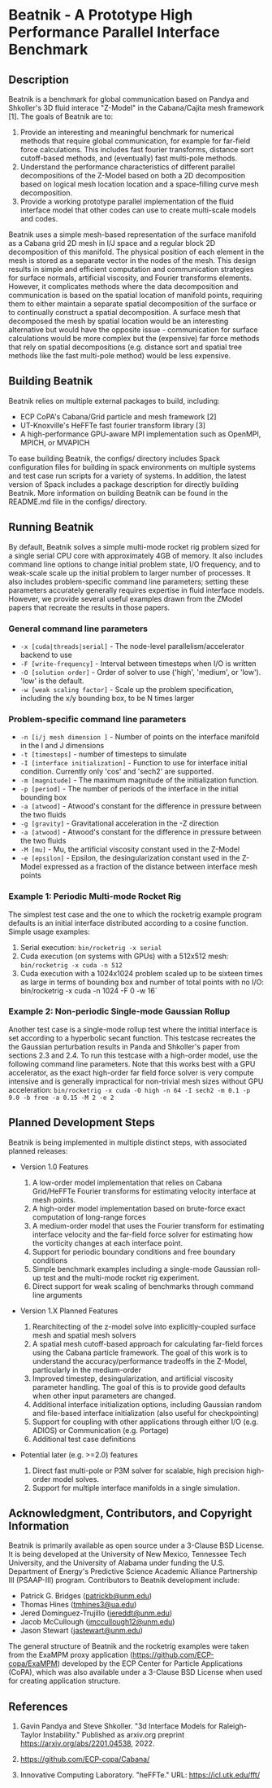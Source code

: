 # Beatnik - A Prototype High Performance Parallel Interface Benchmark

## Description

Beatnik is a benchmark for global communication based on Pandya and Shkoller's 3D fluid interace "Z-Model" in the Cabana/Cajita mesh framework [1]. The goals 
of Beatnik are to:
  1. Provide an interesting and meaningful benchmark for numerical methods that require global communication, for example for far-field force calculations. This includes fast fourier transforms, distance sort cutoff-based methods, and (eventually) fast multi-pole methods.
  1. Understand the performance characteristics of different parallel decompositions of the Z-Model based on both a 2D decomposition based on logical mesh location location and a space-filling curve mesh decomposition.
  1. Provide a working prototype parallel implementation of the fluid interface model that other codes can use to create multi-scale models and codes.

Beatnik uses a simple mesh-based representation of the surface manifold as a Cabana grid 2D mesh in I/J space and a regular block 2D decomposition of this manifold. The physical position of each element in the mesh is stored as a separate vector in the nodes of the mesh. This design results in simple and efficient computation and communication strategies for surface normals, artificial viscosity, and Fourier transforms elements. However, it complicates methods where the data decomposition and communication is based on the spatial location of manifold points, requiring them to either maintain a separate spatial decomposition of the surface or to continually construct a spatial decomposition. A surface mesh that decomposed the mesh by spatial location would be an interesting alternative but would have the opposite issue - communication for surface calculations would be more complex but the (expensive) far force methods that rely on spatial decompositions (e.g. distance sort and spatial tree methods like the fast multi-pole method) would be less expensive.

## Building Beatnik

Beatnik relies on multiple external packages to build, including:
  * ECP CoPA's Cabana/Grid particle and mesh framework [2]
  * UT-Knoxville's HeFFTe fast fourier transform library [3]
  * A high-performance GPU-aware MPI implementation such as OpenMPI, MPICH, or MVAPICH

To ease building Beatnik, the configs/ directory includes Spack configuration files for building in spack environments on multiple systems and test case run scripts for a variety of systems. In addition, the latest version of Spack includes a package description for directly building Beatnik. More information on building Beatnik can be found in the README.md file in the configs/ directory.

## Running Beatnik

By default, Beatnik solves a simple multi-mode rocket rig problem sized for a single serial CPU core with approximately 4GB of memory. It also includes command line options to change initial problem state, I/O frequency, and to weak-scale scale up the initial problem to larger number of processes. It also includes problem-specific command line parameters; setting these parameters accurately generally requires expertise in fluid interface models. However, we provide several useful examples drawn from the ZModel papers that recreate the results in those papers.

### General command line parameters

  * `-x [cuda|threads|serial]` - The node-level parallelism/accelerator backend to use
  * `-F [write-frequency]` - Interval between timesteps when I/O is written
  * `-O [solution order]` - Order of solver to use ('high', 'medium', or 'low'). 'low' is the default.
  * `-w [weak scaling factor]` - Scale up the problem specification, including the x/y bounding box, to be N times larger

### Problem-specific command line parameters

  * `-n [i/j mesh dimension ]` - Number of points on the interface manifold in the I and J dimensions
  * `-t [timesteps]` - number of timesteps to simulate
  * `-I [interface initialization]` - Function to use for interface initial condition. Currently only 'cos' and 'sech2' are supported.
  * `-m [magnitude]` - The maximum magnitude of the initialization function. 
  * `-p [period]` - The number of periods of the interface in the initial bounding box
  * `-a [atwood]` - Atwood's constant for the difference in pressure between the two fluids 
  * `-g [gravity]` - Gravitational acceleration in the -Z direction
  * `-a [atwood]` -  Atwood's constant for the difference in pressure between the two fluids 
  * `-M [mu]` - Mu, the artificial viscosity constant used in the Z-Model
  * `-e [epsilon]` - Epsilon, the desingularization constant used in the Z-Model expressed as a fraction of the distance between interface mesh points
  
### Example 1: Periodic Multi-mode Rocket Rig
The simplest test case and the one to which the rocketrig example program defaults is an initial interface distributed according to a cosine function. Simple usage examples:
  1. Serial execution: `bin/rocketrig -x serial`
  1. Cuda execution (on systems with GPUs) with a 512x512 mesh: `bin/rocketrig -x cuda -n 512`
  1. Cuda execution with a 1024x1024 problem scaled up to be sixteen times as large in terms of bounding box and number of total points with no I/O: bin/rocketrig -x cuda -n 1024 -F 0 -w 16`

### Example 2: Non-periodic Single-mode Gaussian Rollup
Another test case is a single-mode rollup test where the intitial interface is set according to a hyperbolic secant function. This testcase recreates the the Gaussian perturbation results in Panda and Shkoller's paper from sections 2.3 and 2.4.  To run this testcase with a high-order model, use the following command line parameters. Note that this works best with a GPU accelerator, as the exact high-order far field force solver is very compute intensive and is generally impractical for non-trivial mesh sizes without GPU acceleration:
`bin/rocketrig -x cuda -O high -n 64 -I sech2 -m 0.1 -p 9.0 -b free -a 0.15 -M 2 -e 2`

## Planned Development Steps

Beatnik is being implemented in multiple distinct steps, with associated planned releases:

  * Version 1.0 Features

    1. A low-order model implementation that relies on Cabana Grid/HeFFTe Fourier transforms for estimating velocity interface at mesh points.
    1. A high-order model implementation based on brute-force exact computation of long-range forces
    1. A medium-order model that uses the Fourier transform for estimating interface velocity and the far-field force solver for estimating how the vorticity changes at each interface point. 
    1. Support for periodic boundary conditions and free boundary conditions
    1. Simple benchmark examples including a single-mode Gaussian roll-up test and the multi-mode rocket rig experiment.
    1. Direct support for weak scaling of benchmarks through command line arguments

  * Version 1.X Planned Features

    1. Rearchitecting of the z-model solve into explicitly-coupled surface mesh and spatial mesh solvers
    1. A spatial mesh cutoff-based approach for calculating far-field forces using the Cabana particle framework. The goal of this work is to understand the accuracy/performance tradeoffs in the Z-Model, particularly in the medium-order
    1. Improved timestep, desingularization, and artificial viscosity parameter handling. The goal of this is to provide good defaults when other input parameters are changed.
    1. Additional interface initialization options, including Gaussian random and file-based interface initialization (also useful for checkpointing)
    1. Support for coupling with other applications through either I/O (e.g. ADIOS) or Communication (e.g. Portage) 
    1. Additional test case definitions

  * Potential later (e.g. >=2.0) features

    1. Direct fast multi-pole or P3M solver for scalable, high precision high-order model solves.
    1. Support for multiple interface manifolds in a single simulation.

## Acknowledgment, Contributors, and Copyright Information

Beatnik is primarily available as open source under a 3-Clause BSD License. It is being developed at the University of New Mexico, Tennessee Tech University, and the University of Alabama under funding the U.S. Department of Energy's Predictive Science Academic Alliance Partnership III (PSAAP-III) program. Contributors to Beatnik development include:

  * Patrick G. Bridges (patrickb@unm.edu)
  * Thomas Hines (tmhines3@ua.edu)
  * Jered Dominguez-Trujillo (jereddt@unm.edu)
  * Jacob McCullough (jmccullough12@unm.edu)
  * Jason Stewart (jastewart@unm.edu)

The general structure of Beatnik and the rocketrig examples were taken from the ExaMPM proxy application (https://github.com/ECP-copa/ExaMPM) developed by the ECP Center for Particle Applications (CoPA), which was also available under a 3-Clause BSD License when used for creating application structure. 

## References

1. Gavin Pandya and Steve Shkoller. "3d Interface Models for Raleigh-Taylor Instability." Published as arxiv.org preprint https://arxiv.org/abs/2201.04538, 2022.

1. https://github.com/ECP-copa/Cabana/

1. Innovative Computing Laboratory. "heFFTe." URL: https://icl.utk.edu/fft/
